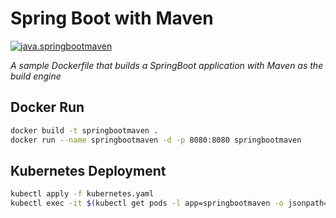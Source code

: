 # Spring Boot with Maven

[![java.springbootmaven](https://github.com/salecharohit/dockerfilesrepo/actions/workflows/java.springbootmaven.yaml/badge.svg)](https://github.com/salecharohit/dockerfilesrepo/actions/workflows/java.springbootmaven.yaml)

*A sample Dockerfile that builds a SpringBoot application with Maven as the build engine*

## Docker Run

```bash
docker build -t springbootmaven .
docker run --name springbootmaven -d -p 8080:8080 springbootmaven
```

## Kubernetes Deployment

```bash
kubectl apply -f kubernetes.yaml
kubectl exec -it $(kubectl get pods -l app=springbootmaven -o jsonpath={..metadata.name}) -- /bin/sh
```
